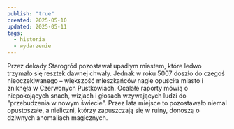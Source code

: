 ```yaml
---
publish: "true"
created: 2025-05-10
updated: 2025-05-11
tags:
  - historia
  - wydarzenie
---
```

Przez dekady Starogród pozostawał upadłym miastem, które ledwo trzymało się resztek dawnej chwały. Jednak w roku 5007 doszło do czegoś nieoczekiwanego – większość mieszkańców nagle opuściła miasto i zniknęła w Czerwonych Pustkowiach. Ocalałe raporty mówią o niepokojących snach, wizjach i głosach wzywających ludzi do "przebudzenia w nowym świecie". Przez lata miejsce to pozostawało niemal opustoszałe, a nieliczni, którzy zapuszczają się w ruiny, donoszą o dziwnych anomaliach magicznych.